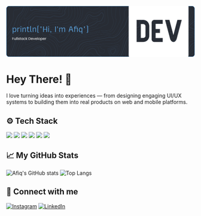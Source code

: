 ![Header](github-header-banner.png)

# Hey There! 👋

I love turning ideas into experiences — from designing engaging UI/UX systems to building them into real products on web and mobile platforms.

## ⚙️ Tech Stack

<div>
<img src="https://img.shields.io/badge/HTML5-E34F26?style=for-the-badge&logo=html5&logoColor=white"/>
<img src="https://img.shields.io/badge/CSS3-1572B6?style=for-the-badge&logo=css3&logoColor=white"/>
<img src="https://img.shields.io/badge/JavaScript-323330?style=for-the-badge&logo=javascript&logoColor=F7DF1E"/>
<img src="https://img.shields.io/badge/Kotlin-B125EA?style=for-the-badge&logo=kotlin&logoColor=white"/>
<img src="https://img.shields.io/badge/Python-3776AB?style=for-the-badge&logo=python&logoColor=white"/>
<img src="https://img.shields.io/badge/java-%23ED8B00.svg?style=for-the-badge&logo=openjdk&logoColor=white"/>
</div>

## 📈 My GitHub Stats

![Afiq's GitHub stats](https://github-readme-stats.vercel.app/api?username=afiqalghazali&show_icons=true&theme=tokyonight) ![Top Langs](https://github-readme-stats.vercel.app/api/top-langs/?username=afiqalghazali&layout=compact&theme=tokyonight)

## 🤝 Connect with me

[![Instagram](https://img.shields.io/badge/Instagram-E4405F?style=flat&logo=instagram&logoColor=white)](https://www.instagram.com/afiqalghazali_/) [![LinkedIn](https://img.shields.io/badge/LinkedIn-0077B5?style=flat&logo=linkedin&logoColor=white)](https://www.linkedin.com/in/afiqalghazali/)
